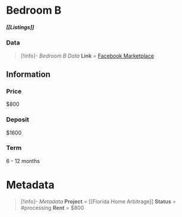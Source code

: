 # Bedroom B
##### [[Listings]]




### Data
> [!info]- *Bedroom B Data*
> **Link** = [Facebook Marketplace](https://www.facebook.com/marketplace/item/1377314549523103/)
## Information
### Price
$800
### Deposit
$1600
### Term
6 - 12 months
# Metadata
> [!info]- *Metadata*
> **Project** = [[Florida Home Arbitrage]]
> **Status** = #processing 
> **Rent** = $800